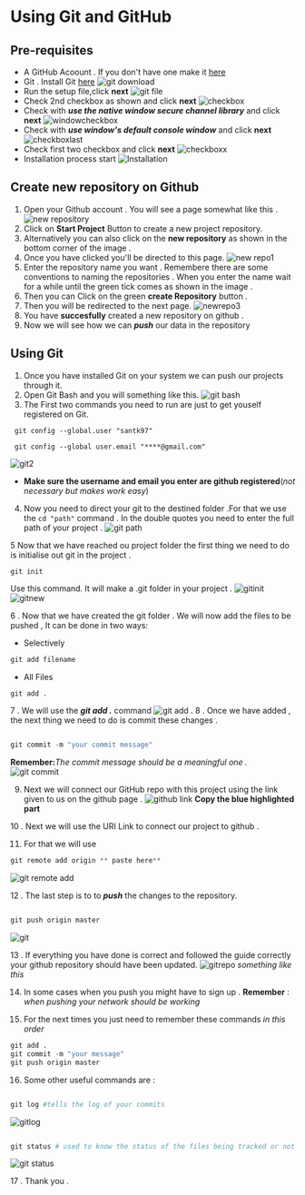 # Using Git and GitHub

## Pre-requisites
* A GitHub Acoount . If you don't have one make it [here](https://github.com/join)
* Git . Install Git [here](https://git-scm.com/)
![git download](git.PNG)
* Run the setup file,click **next** 
![git file](1st.PNG)
* Check 2nd checkbox as shown and click **next**
![checkbox](2nd.PNG)
* Check with **_use the native window secure channel library_** and click **next**
![windowcheckbox](3rd.PNG)
* Check with **_use window's default console window_** and click **next**
![checkboxlast](4th.PNG)
* Check first two checkbox and click **next**
![checkboxx](5th.PNG)
* Installation process start
![Installation](6th.PNG)
 
## Create new repository on Github

1. Open your Github account . You will see a page somewhat like this .
![new repository](newrepo.PNG)
2. Click on **Start Project** Button to create a new project repository.
3. Alternatively you can also click on the **new repository** as shown in the bottom corner of the image .
4. Once you have clicked you'll be directed to this page.
![new repo1](newrepo1.PNG)
5. Enter the repository name you want . Remembere there are some conventions to naming the repositories .
When you enter the name wait for a while until the green tick comes as shown in the image .
6. Then you can Click on the green **create Repository** button .
7. Then you will be redirected to the next page.
![newrepo3](newrepo3.PNG)
8. You have **succesfully** created a new repository on github .
9. Now we will see how we can **_push_** our data in the repository

## Using Git

1. Once you have installed Git on your system we can push our projects through it.
2. Open Git Bash and you will something like this.
 ![git bash](git1.PNG)
3. The First two commands you need to run are just to get youself registered on Git.
```   
 git config --global.user "santk97"
    
 git config --global user.email "****@gmail.com"
```
![git2](git2.PNG)    
*  **Make sure the username and email you enter are  github registered**(_not necessary but makes work easy_)

4. Now you need to direct your git to the destined folder .For that we use the ```cd "path"```  command .
   In the double quotes you need to enter the full path of your project .
   ![git path](git3.PNG)
   
5  Now that we have reached ou project folder the first thing  we need to do is  initialise out git in the project .
``` 
git init 
```   
Use this  command. It will make a .git folder in your project .
![gitinit](git4.PNG)
![gitnew](git5.PNG)

6 . Now that we have created the git folder . We will now add the files to be pushed , It can be done in two ways:
* Selectively
```python
git add filename
```
* All Files
```python
git add .
```
7 . We will use the    _**git add .**_ command
![git add . ](git6.PNG)
8 . Once we have added , the next thing we need to do is commit these changes .
```python

git commit -m "your commit message"

```
**Remember:**_The commit message should be a meaningful one ._
![git commit](git7.PNG)


9. Next we will connect our GitHub repo with this project using the link given to us on the github page .
 ![github link](git8.PNG)
 **Copy the blue highlighted part** 
 
10 . Next we will use the URI Link to connect our project to github .

11. For that we will use 
```python
git remote add origin ** paste here**

```

![git remote add](git9.PNG)
 
12 . The last step is to to **_push_** the changes to the repository.
  ```python

git push origin master

```
![git ](git10.PNG)


13 . If everything you have done is correct and followed the guide correctly your github repository should have been updated.
![gitrepo](git11.PNG)
_something like this_
 
14.  In some cases when you push you might have to sign up . 
 **Remember** : _when pushing your network should be working_
 
15. For the next times you just need to remember these commands _in this order_
 ```python
git add . 
git commit -m "your message"
git push origin master 

```
 
16. Some other useful commands are :
 ```python

git log #tells the log of your commits 
```
![gitlog](gitlog.PNG)

```python

git status # used to know the status of the files being tracked or not

```
![git status](gitstatus.PNG)

17 . Thank you . 

